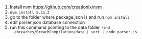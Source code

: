 
1) Install nvm https://github.com/creationix/nvm
2) `nvm install 8.11.2`
3) go to the folder where package.json is and run `npm install`
4) edit parser.json database connection
4) run this command pointing to the data folder
`find ../breaches/BreachCompilation/data | sort | node parser.js`